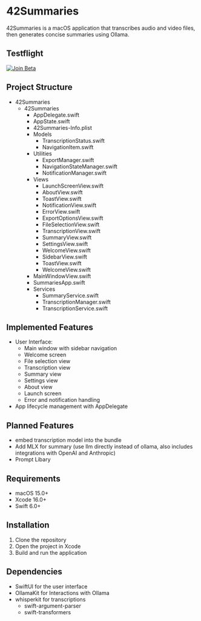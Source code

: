 # 42Summaries

42Summaries is a macOS application that transcribes audio and video files, then generates concise summaries using Ollama.

## Testflight
[![Join Beta](https://img.shields.io/badge/Join-TestFlight_Beta-orange.svg)](https://testflight.apple.com/join/yP2NuC4V)

## Project Structure

- 42Summaries
    - 42Summaries
        - AppDelegate.swift
        - AppState.swift
        - 42Summaries-Info.plist
        - Models
            - TranscriptionStatus.swift
            - NavigationItem.swift
        - Utilities
            - ExportManager.swift
            - NavigationStateManager.swift
            - NotificationManager.swift
        - Views
            - LaunchScreenView.swift
            - AboutView.swift
            - ToastView.swift
            - NotificationView.swift
            - ErrorView.swift
            - ExportOptionsView.swift
            - FileSelectionView.swift
            - TranscriptionView.swift
            - SummaryView.swift
            - SettingsView.swift
            - WelcomeView.swift
            - SidebarView.swift
            - ToastView.swift
            - WelcomeView.swift
        - MainWindowView.swift
        - SummariesApp.swift
        - Services
            - SummaryService.swift
            - TranscriptionManager.swift
            - TranscriptionService.swift

## Implemented Features

- User Interface:
    - Main window with sidebar navigation
    - Welcome screen
    - File selection view
    - Transcription view
    - Summary view
    - Settings view
    - About view
    - Launch screen
    - Error and notification handling
- App lifecycle management with AppDelegate

## Planned Features

- embed transcription model into the bundle
- Add MLX for summary (use llm directly instead of ollama, also includes integrations with OpenAI and Anthropic)
- Prompt Libary

## Requirements

- macOS 15.0+
- Xcode 16.0+
- Swift 6.0+

## Installation

1. Clone the repository
2. Open the project in Xcode
3. Build and run the application

## Dependencies

- SwiftUI for the user interface
- OllamaKit for Interactions with Ollama
- whisperkit for transcriptions
    - swift-argument-parser
    - swift-transformers
